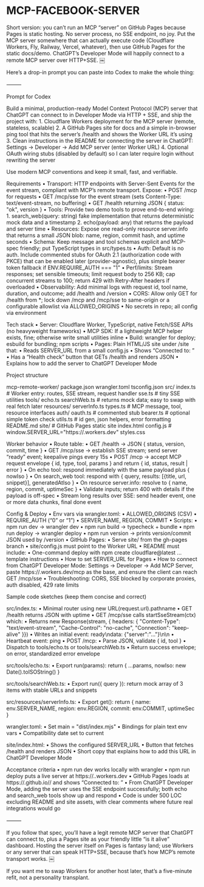 # MCP-FACEBOOK-SERVER
Short version: you can’t run an MCP “server” on GitHub Pages because Pages is static hosting. No server process, no SSE endpoint, no joy. Put the MCP server somewhere that can actually execute code (Cloudflare Workers, Fly, Railway, Vercel, whatever), then use GitHub Pages for the static docs/demo. ChatGPT’s Developer Mode will happily connect to a remote MCP server over HTTP+SSE.  ￼

Here’s a drop-in prompt you can paste into Codex to make the whole thing:

⸻

Prompt for Codex

Build a minimal, production-ready Model Context Protocol (MCP) server that ChatGPT can connect to in Developer Mode via HTTP + SSE, and ship the project with:
	1.	Cloudflare Workers deployment for the MCP server (remote, stateless, scalable)
	2.	A GitHub Pages site for docs and a simple in-browser ping tool that hits the server’s /health and shows the Worker URL it’s using
	3.	Clean instructions in the README for connecting the server in ChatGPT: Settings → Developer → Add MCP server (enter Worker URL)
	4.	Optional OAuth wiring stubs (disabled by default) so I can later require login without rewriting the server

Use modern MCP conventions and keep it small, fast, and verifiable.

Requirements
	•	Transport: HTTP endpoints with Server-Sent Events for the event stream, compliant with MCP’s remote transport. Expose:
	•	POST /mcp for requests
	•	GET /mcp/sse for the event stream (sets Content-Type: text/event-stream, no buffering)
	•	GET /health returning JSON { status: "ok", version }
	•	Tools: Provide two demo tools to prove end-to-end wiring:
	1.	search_web(query: string) fake implementation that returns deterministic mock data and a timestamp
	2.	echo(payload: any) that returns the payload and server time
	•	Resources: Expose one read-only resource server.info that returns a small JSON blob: name, region, commit hash, and uptime seconds
	•	Schema: Keep message and tool schemas explicit and MCP-spec friendly; put TypeScript types in src/types.ts
	•	Auth: Default is no auth. Include commented stubs for OAuth 2.1 (authorization code with PKCE) that can be enabled later (provider-agnostic), plus simple bearer token fallback if ENV.REQUIRE_AUTH === "1"
	•	Perf/limits: Stream responses; set sensible timeouts; limit request body to 256 KB; cap concurrent streams to 100; return 429 with Retry-After headers if overloaded
	•	Observability: Add minimal logs with request id, tool name, duration, and outcome; add /health and /version
	•	CORS: Allow only GET for /health from *; lock down /mcp and /mcp/sse to same-origin or a configurable allowlist via ALLOWED_ORIGINS
	•	No secrets in repo; all config via environment

Tech stack
	•	Server: Cloudflare Worker, TypeScript, native Fetch/SSE APIs (no heavyweight frameworks)
	•	MCP SDK: If a lightweight MCP helper exists, fine; otherwise write small utilities inline
	•	Build: wrangler for deploy; esbuild for bundling; npm scripts
	•	Pages: Plain HTML/JS site under /site that:
	•	Reads SERVER_URL from a small config.js
	•	Shows “Connected to: ”
	•	Has a “Health check” button that GETs /health and renders JSON
	•	Explains how to add the server to ChatGPT Developer Mode

Project structure

mcp-remote-worker/
  package.json
  wrangler.toml
  tsconfig.json
  src/
    index.ts              # Worker entry: routes, SSE stream, request handler
    sse.ts                # tiny SSE utilities
    tools/
      echo.ts
      searchWeb.ts        # returns mock data; easy to swap with real fetch later
    resources/
      serverInfo.ts
    types.ts              # MCP message, tool, resource interfaces
    auth/
      oauth.ts            # commented stub
      bearer.ts           # optional simple token check
    utils.ts              # id gen, json helpers, error formatting
  README.md
  site/                   # GitHub Pages static site
    index.html
    config.js             # window.SERVER_URL="https://<your-worker>.workers.dev"
    styles.css

Worker behavior
	•	Route table:
	•	GET /health → JSON { status, version, commit, time }
	•	GET /mcp/sse → establish SSE stream; send server “ready” event; keepalive pings every 15s
	•	POST /mcp → accept MCP request envelope { id, type, tool, params } and return { id, status, result | error }
	•	On echo tool: respond immediately with the same payload plus { nowIso }
	•	On search_web tool: respond with { query, results: [{title, url, snippet}], generatedAtIso }
	•	On resource server.info: resolve to { name, region, commit, uptimeSec }
	•	Validate inputs; return 400 with details if the payload is off-spec
	•	Stream long results over SSE: send header event, one or more data chunks, final done event

Config & Deploy
	•	Env vars via wrangler.toml:
	•	ALLOWED_ORIGINS (CSV)
	•	REQUIRE_AUTH (“0” or “1”)
	•	SERVER_NAME, REGION, COMMIT
	•	Scripts:
	•	npm run dev → wrangler dev
	•	npm run build → typecheck + bundle
	•	npm run deploy → wrangler deploy
	•	npm run version → prints version/commit JSON used by /version
	•	GitHub Pages:
	•	Serve site/ from the gh-pages branch
	•	site/config.js must point to the Worker URL
	•	README must include:
	•	One-command deploy with npm create cloudflare@latest ... template instructions
	•	How to set SERVER_URL for Pages
	•	How to connect from ChatGPT Developer Mode: Settings → Developer → Add MCP Server, paste https://<worker>.workers.dev/mcp as the base, and ensure the client can reach GET /mcp/sse
	•	Troubleshooting: CORS, SSE blocked by corporate proxies, auth disabled, 429 rate limits

Sample code sketches (keep them concise and correct)

src/index.ts:
	•	Minimal router using new URL(request.url).pathname
	•	GET /health returns JSON with uptime
	•	GET /mcp/sse calls startSseStream(ctx) which:
	•	Returns new Response(stream, { headers: { "Content-Type": "text/event-stream", "Cache-Control": "no-cache", "Connection": "keep-alive" }})
	•	Writes an initial event: ready\ndata: {"server":"…"}\n\n
	•	Heartbeat event: ping
	•	POST /mcp:
	•	Parse JSON, validate { id, tool }
	•	Dispatch to tools/echo.ts or tools/searchWeb.ts
	•	Return success envelope; on error, standardized error envelope

src/tools/echo.ts:
	•	Export run(params): return { ...params, nowIso: new Date().toISOString() }

src/tools/searchWeb.ts:
	•	Export run({ query }): return mock array of 3 items with stable URLs and snippets

src/resources/serverInfo.ts:
	•	Export get(): return { name: env.SERVER_NAME, region: env.REGION, commit: env.COMMIT, uptimeSec }

wrangler.toml:
	•	Set main = "dist/index.mjs"
	•	Bindings for plain text env vars
	•	Compatibility date set to current

site/index.html:
	•	Shows the configured SERVER_URL
	•	Button that fetches /health and renders JSON
	•	Short copy that explains how to add this URL in ChatGPT Developer Mode

Acceptance criteria
	•	npm run dev works locally with wrangler
	•	npm run deploy puts a live server at https://<name>.<account>.workers.dev
	•	GitHub Pages loads at https://<user>.github.io/<repo>/ and shows “Connected to: ”
	•	From ChatGPT Developer Mode, adding the server uses the SSE endpoint successfully; both echo and search_web tools show up and respond
	•	Code is under 500 LOC excluding README and site assets, with clear comments where future real integrations would go

⸻

If you follow that spec, you’ll have a legit remote MCP server that ChatGPT can connect to, plus a Pages site as your friendly little “is it alive” dashboard. Hosting the server itself on Pages is fantasy land; use Workers or any server that can speak HTTP+SSE, because that’s how MCP’s remote transport works.  ￼

If you want me to swap Workers for another host later, that’s a five-minute refit, not a personality transplant.
